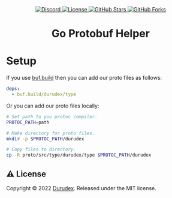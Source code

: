 <div align="center">
    <a href="https://discord.gg/4qcXbeVehZ">
        <img alt="Discord" src="https://img.shields.io/discord/882288646517035028?label=%F0%9F%92%AC%20discord">
    </a>
    <a href="https://github.com/durudex/dugopb/blob/main/LICENSE">
        <img alt="License" src="https://img.shields.io/github/license/durudex/dugopb?label=%F0%9F%93%95%20license">
    </a>
    <a href="https://github.com/durudex/dugopb/stargazers">
        <img alt="GitHub Stars" src="https://img.shields.io/github/stars/durudex/dugopb?label=%E2%AD%90%20stars&logo=sdf">
    </a>
    <a href="https://github.com/durudex/dugopb/network">
        <img alt="GitHub Forks" src="https://img.shields.io/github/forks/durudex/dugopb?label=%F0%9F%93%81%20forks">
    </a>
</div>

<h1 align="center">Go Protobuf Helper</h1>

# Setup

If you use [buf.build](https://docs.buf.build/introduction) then you can add our proto files as follows:

```yml
deps:
  - buf.build/durudex/type
```

Or you can add our proto files locally:

```sh
# Set path to you protoc compiler.
PROTOC_PATH=path

# Make directory for proto files.
mkdir -p $PROTOC_PATH/durudex

# Copy files to directory.
cp -R proto/src/type/durudex/type $PROTOC_PATH/durudex
```

## ⚠️ License
Copyright © 2022 [Durudex](https://github.com/durudex). Released under the MIT license.
